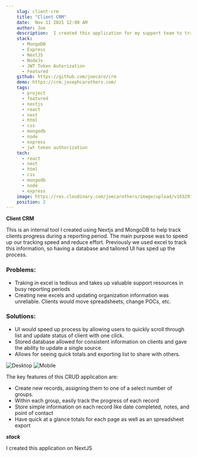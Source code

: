 ```yaml
---
    slug: client-crm
    title: "Client CRM"
    date:  Nov 11 2021 12:00 AM
    author: Joe
    description:  I created this application for my support team to track clients' status as they went through the process of filing reports.
    stack: 
      - MongoDB
      - Express
      - NextJS
      - NodeJs
      - JWT Token Autorization
      - Featured
    github: https://github.com/joecaro/crm
    demo: https://crm.josephcarothers.com/
    tags:
      - project 
      - featured
      - nextjs
      - react
      - next
      - html
      - css
      - mongodb
      - node
      - express
      - jwt token authorization
    tech:
      - react
      - next
      - html
      - css
      - mongodb
      - node
      - express
    image: https://res.cloudinary.com/joecarothers/image/upload/v1652918001/misc/Projects/CRM-Mockup_zul9pq_wedgib.png
    position: 2
---
```


**Client CRM**

This is an internal tool I created using Nextjs and MongoDB to help track clients progress during a reporting period. The main purpose was to speed up our tracking speed and reduce effort. Previously we used excel to track this information, so having a database and tailored UI has sped up the process.

### Problems:

- Traking in excel is tedious and takes up valuable support resources in busy reporting periods
- Creating new excels and updating organization information was unreliable. Clients would move spreadsheets, change POCs, etc.

### Solutions:

- UI would speed up process by allowing users to quickly scroll through list and update status of client with one click.
- Stored database allowed for consistent information on clients and gave the ability to update a single source.
- Allows for seeing quick totals and exporting list to share with others.

![Desktop](https://res.cloudinary.com/joecarothers/image/upload/v1650982026/misc/Projects/CRM_Quarterly_iqgzq5.jpg)
![Mobile](https://res.cloudinary.com/joecarothers/image/upload/v1651167756/misc/Projects/crm/Screenshot_2022-04-28_134145_h4t4ba.jpg)

The key features of this CRUD application are:

- Create new records, assigning them to one of a select number of groups.
- Within each group, easily track the progress of each record
- Store simple information on each record like date completed, notes, and point of contact
- Have quick at a glance totals for each page as well as an spreadsheet export

**_stack_**

I created this application on NextJS
